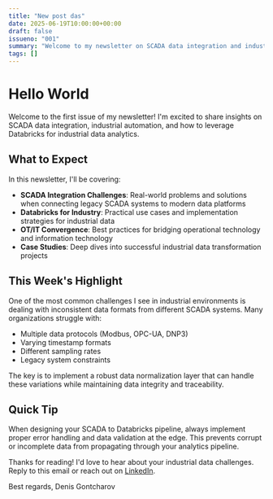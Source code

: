 ```yaml
---
title: "New post das"
date: 2025-06-19T10:00:00+00:00
draft: false
issueno: "001"
summary: "Welcome to my newsletter on SCADA data integration and industrial automation"
tags: []
---
```


# Hello World

Welcome to the first issue of my newsletter! I'm excited to share insights on SCADA data integration, industrial automation, and how to leverage Databricks for industrial data analytics.

## What to Expect

In this newsletter, I'll be covering:

- **SCADA Integration Challenges**: Real-world problems and solutions when connecting legacy SCADA systems to modern data platforms
- **Databricks for Industry**: Practical use cases and implementation strategies for industrial data
- **OT/IT Convergence**: Best practices for bridging operational technology and information technology
- **Case Studies**: Deep dives into successful industrial data transformation projects

## This Week's Highlight

One of the most common challenges I see in industrial environments is dealing with inconsistent data formats from different SCADA systems. Many organizations struggle with:

- Multiple data protocols (Modbus, OPC-UA, DNP3)
- Varying timestamp formats
- Different sampling rates
- Legacy system constraints

The key is to implement a robust data normalization layer that can handle these variations while maintaining data integrity and traceability.

## Quick Tip

When designing your SCADA to Databricks pipeline, always implement proper error handling and data validation at the edge. This prevents corrupt or incomplete data from propagating through your analytics pipeline.

Thanks for reading! I'd love to hear about your industrial data challenges. Reply to this email or reach out on [LinkedIn](https://www.linkedin.com/in/gontcharovd).

Best regards,
Denis Gontcharov

